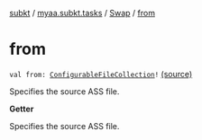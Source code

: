 [subkt](../../index.md) / [myaa.subkt.tasks](../index.md) / [Swap](index.md) / [from](./from.md)

# from

`val from: `[`ConfigurableFileCollection`](https://docs.gradle.org/current/javadoc/org/gradle/api/file/ConfigurableFileCollection.html)`!` [(source)](https://github.com/Myaamori/SubKt/blob/0.1.8/src/main/kotlin/myaa/subkt/tasks/asstasks.kt#L434)

Specifies the source ASS file.

**Getter**

Specifies the source ASS file.

